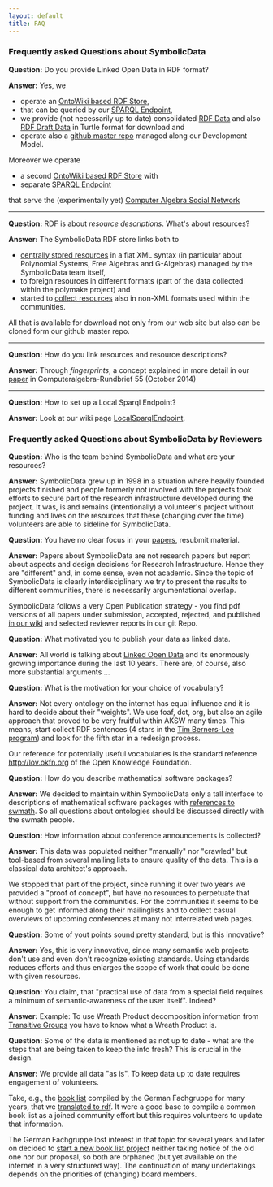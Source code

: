 ```yaml
---
layout: default
title: FAQ
---
```


### Frequently asked Questions about SymbolicData

**Question:** Do you provide Linked Open Data in RDF format?

**Answer:** Yes, we

-   operate an [OntoWiki based RDF Store](http://symbolicdata.org/Data),
-   that can be queried by our [SPARQL Endpoint](http://symbolicdata.org:8890/sparql),
-   we provide (not necessarily up to date) consolidated [RDF Data](http://symbolicdata.org/RDFData) and also [RDF Draft Data](http://symbolicdata.org/Drafts) in Turtle format for download and
-   operate also a [github master repo](https://github.com/symbolicdata/symbolicdata) managed along our Development Model.

Moreover we operate

-   a second [OntoWiki based RDF Store](http://symbolicdata.org/casn) with
-   separate [SPARQL Endpoint](http://symbolicdata.org:8890/sparql)

that serve the (experimentally yet) [Computer Algebra Social Network](CASN "wikilink")

* * * * *

**Question:** RDF is about *resource descriptions*. What's about resources?

**Answer:** The SymbolicData RDF store links both to

-   [centrally stored resources](http://symbolicdata.org/XMLResources) in a flat XML syntax (in particular about Polynomial Systems, Free Algebras and G-Algebras) managed by the SymbolicData team itself,
-   to foreign resources in different formats (part of the data collected within the polymake project) and
-   started to [collect resources](http://symbolicdata.org/OtherResources) also in non-XML formats used within the communities.

All that is available for download not only from our web site but also can be cloned form our github master repo.

* * * * *

**Question:** How do you link resources and resource descriptions?

**Answer:** Through *fingerprints*, a concept explained in more detail in our [paper](http://symbolicdata.uni-leipzig.de/Papers/car-55.pdf) in Computeralgebra-Rundbrief 55 (October 2014)

* * * * *

**Question:** How to set up a Local Sparql Endpoint?

**Answer:** Look at our wiki page [LocalSparqlEndpoint](LocalSparqlEndpoint "wikilink").

### Frequently asked Questions about SymbolicData by Reviewers

**Question:** Who is the team behind SymbolicData and what are your resources?

**Answer:** SymbolicData grew up in 1998 in a situation where heavily founded projects
finished and people formerly not involved with the projects took efforts to
secure part of the research infrastructure developed during the project.  It
was, is and remains (intentionally) a volunteer's project without funding and
lives on the resources that these (changing over the time) volunteers are able
to sideline for SymbolicData.

**Question:** You have no clear focus in your [papers](Publications
  "wikilink"), resubmit material.

**Answer:** Papers about SymbolicData are not research papers but report about
aspects and design decisions for Research Infrastructure.  Hence they are
"different" and, in some sense, even not academic.  Since the topic of
SymbolicData is clearly interdisciplinary we try to present the results to
different communities, there is necessarily argumentational overlap. 

SymbolicData follows a very Open Publication strategy - you find pdf versions
of all papers under submission, accepted, rejected, and published [in our
wiki](Publications "wikilink") and selected reviewer reports in our git Repo.

**Question:** What motivated you to publish your data as linked data.

**Answer:** All world is talking about [Linked Open
Data](http://lod-cloud.net/) and its enormously growing importance during the
last 10 years. There are, of course, also more substantial arguments ...

**Question:** What is the motivation for your choice of vocabulary?

**Answer:** Not every ontology on the internet has equal influence and it is
hard to decide about their "weights". We use foaf, dct, org, but also an agile
approach that proved to be very fruitful within AKSW many times. This means,
start collect RDF sentences (4 stars in the [Tim Berners-Lee
program](http://5stardata.info)) and look for the fifth star in a redesign
process. 

Our reference for potentially useful vocabularies is the standard reference
http://lov.okfn.org of the Open Knowledge Foundation. 

**Question:** How do you describe mathematical software packages?

**Answer:** We decided to maintain within SymbolicData only a tall interface to
descriptions of mathematical software packages with [references to
swmath](http://www.swmath.org/).  So all questions about ontologies should be
discussed directly with the swmath people.

**Question:** How information about conference announcements is collected? 

**Answer:** This data was populated neither "manually" nor "crawled" but
tool-based from several mailing lists to ensure quality of the data. This is a
classical data architect's approach.  

We stopped that part of the project, since running it over two years we
provided a "proof of concept", but have no resources to perpetuate that
without support from the communities.  For the communities it seems to be
enough to get informed along their mailinglists and to collect casual
overviews of upcoming conferences at many not interrelated web pages.

**Question:** Some of yout points sound pretty standard, but is this
  innovative?

**Answer:** Yes, this is very innovative, since many semantic web projects
don't use and even don't recognize existing standards. Using standards reduces
efforts and thus enlarges the scope of work that could be done with given
resources.

**Question:** You claim, that "practical use of data from a special field
requires a minimum of semantic-awareness of the user itself". Indeed?

**Answer:** Example: To use Wreath Product decomposition information from
[Transitive Groups](http://symbolicdata.org/Data/TransitiveGroups/) you have
to know what a Wreath Product is.

**Question:** Some of the data is mentioned as not up to date - what are the
steps that are being taken to keep the info fresh? This is crucial in the
design.

**Answer:** We provide all data "as is".  To keep data up to date requires
engagement of volunteers.  

Take, e.g., the [book
list](http://www.fachgruppe-computeralgebra.de/symbolicdata/buchliste/)
compiled by the German Fachgruppe for many years, that we [translated to
rdf](http://www.fachgruppe-computeralgebra.de/rdf/Buchliste-Alt.rdf). It were
a good base to compile a common book list as a joined community effort but
this requires volunteers to update that information. 

The German Fachgruppe lost interest in that topic for several years and later
on decided to [start a new book list
project](http://www.fachgruppe-computeralgebra.de/publikationen/) neither
taking notice of the old one nor our proposal, so both are orphaned (but yet
available on the internet in a very structured way).  The continuation of many
undertakings depends on the priorities of (changing) board members.